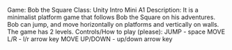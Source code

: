 Game: Bob the Square
Class: Unity Intro Mini A1
Description: It is a minimalist platform game that follows Bob the Square on his adventures. Bob can jump, and move horizontally on platforms and vertically on walls. The game has 2 levels.
Controls/How to play (please):
JUMP - space
MOVE L/R - l/r arrow key
MOVE UP/DOWN - up/down arrow key
